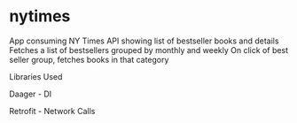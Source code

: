 # nytimes
App consuming NY Times API showing list of bestseller books and details
Fetches a list of bestsellers grouped by monthly and weekly
On click of best seller group, fetches books in that category

Libraries Used

Daager -  DI

Retrofit - Network Calls
